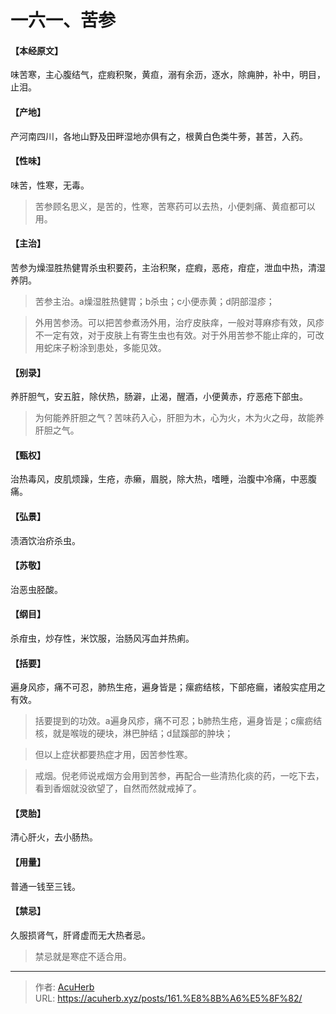 # 一六一、苦参


#### 【本经原文】
味苦寒，主心腹结气，症瘕积聚，黄疸，溺有余沥，逐水，除痈肿，补中，明目，止泪。
#### 【产地】
产河南四川，各地山野及田畔湿地亦俱有之，根黄白色类牛蒡，甚苦，入药。
#### 【性味】
味苦，性寒，无毒。

> 苦参顾名思义，是苦的，性寒，苦寒药可以去热，小便刺痛、黄疸都可以用。

#### 【主治】
苦参为燥湿胜热健胃杀虫积要药，主治积聚，症瘕，恶疮，疳症，泄血中热，清湿养阴。

> 苦参主治。a燥湿胜热健胃；‍b杀虫；c小便赤黄；d阴部湿疹；

> 外用苦参汤。可以把苦参煮汤外用，治疗皮肤痒，一般对荨麻疹有效，风疹不一定有效，对于皮肤上有寄生虫也有效。对于外用苦参不能止痒的，可改用蛇床子粉涂到患处，多能见效。

#### 【别录】
养肝胆气，安五脏，除伏热，肠澼，止渴，醒酒，小便黄赤，疗恶疮下部虫。

> 为何能养肝胆之气？苦味药入心，肝胆为木，心为火，木为火之母，故能养肝胆之气。

#### 【甄权】
治热毒风，皮肌烦躁，生疮，赤癞，眉脱，除大热，嗜睡，治腹中冷痛，中恶腹痛。
#### 【弘景】
渍酒饮治疥杀虫。
#### 【苏敬】
治恶虫胫酸。
#### 【纲目】
杀疳虫，炒存性，米饮服，治肠风泻血并热痢。
#### 【括要】
遍身风疹，痛不可忍，肺热生疮，遍身皆是；瘰疬结核，下部疮瘺，诸般实症用之有效。

> 括要提到的功效。a遍身风疹，痛不可忍；b肺热生疮，遍身皆是；c瘰疬结核，就是喉咙的硬块，淋巴肿结；d鼠蹊部的肿块；

> 但以上症状都要热症才用，因苦参性寒。

> 戒烟。倪老师说戒烟方会用到苦参，再配合一些清热化痰的药，一吃下去，看到香烟就没欲望了，自然而然就戒掉了。

#### 【灵胎】
清心肝火，去小肠热。
#### 【用量】
普通一钱至三钱。
#### 【禁忌】
久服损肾气，肝肾虚而无大热者忌。

> 禁忌就是寒症不适合用。

---

> 作者: [AcuHerb](https://acuherb.xyz)  
> URL: https://acuherb.xyz/posts/161.%E8%8B%A6%E5%8F%82/  

